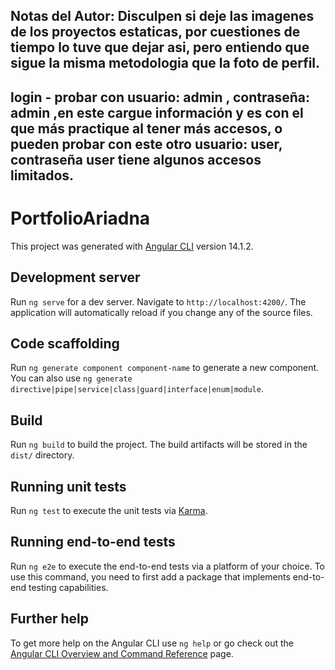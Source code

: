 ## Notas del Autor: Disculpen si deje las imagenes de los proyectos estaticas, por cuestiones de tiempo lo tuve que dejar asi, pero entiendo que sigue la misma metodologia que la foto de perfil.

## login - probar con usuario: admin , contraseña: admin ,en este cargue información y es con el que más practique al tener más accesos, o pueden probar con este otro usuario: user, contraseña user tiene algunos accesos limitados.

# PortfolioAriadna

This project was generated with [Angular CLI](https://github.com/angular/angular-cli) version 14.1.2.

## Development server

Run `ng serve` for a dev server. Navigate to `http://localhost:4200/`. The application will automatically reload if you change any of the source files.

## Code scaffolding

Run `ng generate component component-name` to generate a new component. You can also use `ng generate directive|pipe|service|class|guard|interface|enum|module`.

## Build

Run `ng build` to build the project. The build artifacts will be stored in the `dist/` directory.

## Running unit tests

Run `ng test` to execute the unit tests via [Karma](https://karma-runner.github.io).

## Running end-to-end tests

Run `ng e2e` to execute the end-to-end tests via a platform of your choice. To use this command, you need to first add a package that implements end-to-end testing capabilities.

## Further help

To get more help on the Angular CLI use `ng help` or go check out the [Angular CLI Overview and Command Reference](https://angular.io/cli) page.
